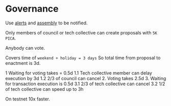# Governance 

Use [alerts](https://web3alert.io/picasso) and [assembly](https://picasso.polkassembly.io/notification-settings) to be notified.

Only members of council or tech collective can create proposals with `5K PICA`.

Anybody can vote.

Covers time of `weekend + holiday = 3 days`
So total time from proposal to enactment is 3d.

1 Waiting for voting takes = 0.5d
    1.1 Tech collective member can delay execution by 3d
    1.2 2/3 of council can cancel
2. Voting takes 2.5d
3. Waiting for transaction execution is 0.5d
    3.1 2/3 of tech collective can cancel
    3.2 1/2 of tech collective can speed up to 3h

On testnet 10x faster.